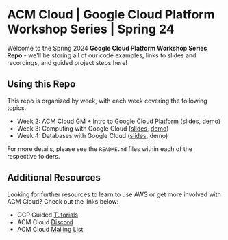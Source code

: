 # ACM Cloud | Google Cloud Platform Workshop Series | Spring 24

Welcome to the Spring 2024 **Google Cloud Platform Workshop Series Repo** - we'll be storing all of our code examples, links to slides and recordings, and guided project steps here!

## Using this Repo
This repo is organized by week, with each week covering the following topics. 
* Week 2: ACM Cloud GM + Intro to Google Cloud Platform ([slides](https://docs.google.com/presentation/d/1QE4Qz-GP_z6Mt59CEw0Rc1X3a-47V5DloO1q1unIXX0/edit?usp=sharing), [demo](https://github.com/uclaacm/acmcloud-gcp-s24/tree/main/Intro-To-GCP))
* Week 3: Computing with Google Cloud ([slides](https://docs.google.com/presentation/d/13FS2Wt6Tyi-c4o8FG98d0Z0wv8PuQuAKnh6DeBW2ndA/edit?usp=sharing), [demo](https://github.com/uclaacm/acmcloud-gcp-s24/tree/main/Virtual-Compute)) 
* Week 4: Databases with Google Cloud ([slides](https://docs.google.com/presentation/d/1iPTWIq3EHi0tf4vdIwWR4gR5kQ0irKuqXJSIVP_2qRc/edit?usp=sharing), demo)

For more details, please see the `README.md` files within each of the respective folders.
## Additional Resources
Looking for further resources to learn to use AWS or get more involved with ACM Cloud? Check out the links below:

* GCP Guided [Tutorials](https://cloud.google.com/docs/tutorials)
* ACM Cloud [Discord](https://discord.gg/G8vUdQb4)
* ACM Cloud [Mailing List](https://tinyurl.com/acmcloud)
